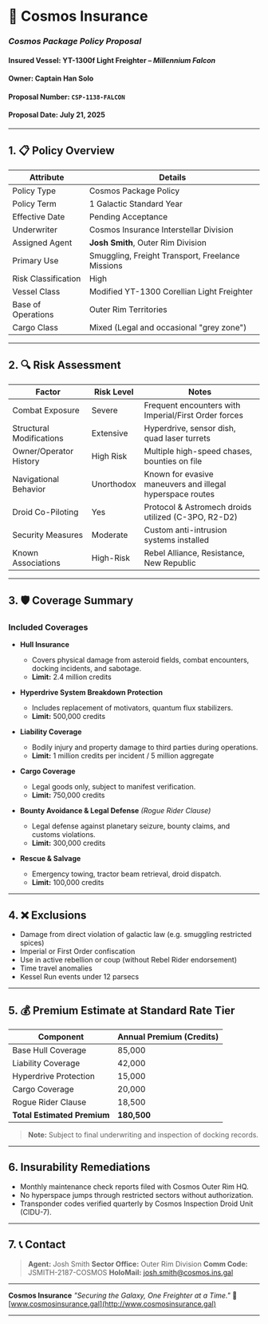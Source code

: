 # 🚀 Cosmos Insurance

### *Cosmos Package Policy Proposal*

#### Insured Vessel: **YT-1300f Light Freighter – *Millennium Falcon***

#### Owner: **Captain Han Solo**

#### Proposal Number: `CSP-1138-FALCON`

#### Proposal Date: July 21, 2025

---

## 1. 📋 Policy Overview

| Attribute           | Details                                          |
| ------------------- | ------------------------------------------------ |
| Policy Type         | Cosmos Package Policy                            |
| Policy Term         | 1 Galactic Standard Year                         |
| Effective Date      | Pending Acceptance                               |
| Underwriter         | Cosmos Insurance Interstellar Division           |
| Assigned Agent      | **Josh Smith**, Outer Rim Division               |
| Primary Use         | Smuggling, Freight Transport, Freelance Missions |
| Risk Classification | High                                             |
| Vessel Class        | Modified YT-1300 Corellian Light Freighter       |
| Base of Operations  | Outer Rim Territories                            |
| Cargo Class         | Mixed (Legal and occasional "grey zone")         |

---

## 2. 🔍 Risk Assessment

| Factor                   | Risk Level | Notes                                                     |
| ------------------------ | ---------- | --------------------------------------------------------- |
| Combat Exposure          | Severe     | Frequent encounters with Imperial/First Order forces      |
| Structural Modifications | Extensive  | Hyperdrive, sensor dish, quad laser turrets               |
| Owner/Operator History   | High Risk  | Multiple high-speed chases, bounties on file              |
| Navigational Behavior    | Unorthodox | Known for evasive maneuvers and illegal hyperspace routes |
| Droid Co-Piloting        | Yes        | Protocol & Astromech droids utilized (C-3PO, R2-D2)       |
| Security Measures        | Moderate   | Custom anti-intrusion systems installed                   |
| Known Associations       | High-Risk  | Rebel Alliance, Resistance, New Republic                  |

---

## 3. 🛡️ Coverage Summary

### **Included Coverages**

* **Hull Insurance**

  * Covers physical damage from asteroid fields, combat encounters, docking incidents, and sabotage.
  * **Limit:** 2.4 million credits

* **Hyperdrive System Breakdown Protection**

  * Includes replacement of motivators, quantum flux stabilizers.
  * **Limit:** 500,000 credits

* **Liability Coverage**

  * Bodily injury and property damage to third parties during operations.
  * **Limit:** 1 million credits per incident / 5 million aggregate

* **Cargo Coverage**

  * Legal goods only, subject to manifest verification.
  * **Limit:** 750,000 credits

* **Bounty Avoidance & Legal Defense** *(Rogue Rider Clause)*

  * Legal defense against planetary seizure, bounty claims, and customs violations.
  * **Limit:** 300,000 credits

* **Rescue & Salvage**

  * Emergency towing, tractor beam retrieval, droid dispatch.
  * **Limit:** 100,000 credits

---

## 4. ❌ Exclusions

* Damage from direct violation of galactic law (e.g. smuggling restricted spices)
* Imperial or First Order confiscation
* Use in active rebellion or coup (without Rebel Rider endorsement)
* Time travel anomalies
* Kessel Run events under 12 parsecs

---

## 5. 💰 Premium Estimate at Standard Rate Tier

| Component                   | Annual Premium (Credits) |
| --------------------------- | ------------------------ |
| Base Hull Coverage          | 85,000                   |
| Liability Coverage          | 42,000                   |
| Hyperdrive Protection       | 15,000                   |
| Cargo Coverage              | 20,000                   |
| Rogue Rider Clause          | 18,500                   |
| **Total Estimated Premium** | **180,500**              |

> **Note:** Subject to final underwriting and inspection of docking records.

---

## 6. Insurability Remediations

* Monthly maintenance check reports filed with Cosmos Outer Rim HQ.
* No hyperspace jumps through restricted sectors without authorization.
* Transponder codes verified quarterly by Cosmos Inspection Droid Unit (CIDU-7).

---

## 7. 📞 Contact

> **Agent:** Josh Smith
> **Sector Office:** Outer Rim Division
> **Comm Code:** JSMITH-2187-COSMOS
> **HoloMail:** [josh.smith@cosmos.ins.gal](mailto:josh.smith@cosmos.ins.gal)

---

**Cosmos Insurance**
*"Securing the Galaxy, One Freighter at a Time."*
🌌 [www.cosmosinsurance.gal](http://www.cosmosinsurance.gal)

---

